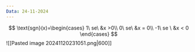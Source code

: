 ```yaml
---
Data: 24-11-2024
---
```


$$
\text{sgn}(x)=\begin{cases}
1\ se\ &x >0\\
0\ se\ &x = 0\\
-1\ se \ &x < 0
\end{cases}
$$
![[Pasted image 20241120231051.png|600]]
